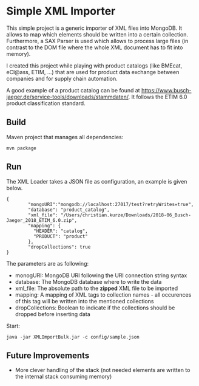 # Simple XML Importer

This simple project is a generic importer of XML files into MongoDB. It allows to map which elements should be written into a certain collection. Furthermore, a SAX Parser is used which allows to process large files (in contrast to the DOM file where the whole XML document has to fit into memory).

I created this project while playing with product catalogs (like BMEcat, eCl@ass, ETIM, ...) that are used for product data exchange between companies and for supply chain automation.

A good example of a product catalog can be found at https://www.busch-jaeger.de/service-tools/downloads/stammdaten/. It follows the ETIM 6.0 product classification standard.

## Build

Maven project that manages all dependencies:

```
mvn package
```

## Run

The XML Loader takes a JSON file as configuration, an example is given below.

```
{
        "mongoURI":"mongodb://localhost:27017/test?retryWrites=true",
        "database": "product_catalog",
        "xml_file": "/Users/christian.kurze/Downloads/2018-06_Busch-Jaeger_2018_ETIM_6.0.zip",
        "mapping": {
          "HEADER": "catalog",
          "PRODUCT": "product"
        },
        "dropCollections": true
}
```

The parameters are as following:
- monogURI: MongoDB URI following the URI connection string syntax
- database: The MongoDB database where to write the data
- xml_file: The absolute path to the **zipped** XML file to be imported
- mapping: A mapping of XML tags to collection names - all occurences of this tag will be written into the mentioned collections
- dropCollections: Boolean to indicate if the collections should be dropped before inserting data

Start:

```
java -jar XMLImportBulk.jar -c config/sample.json
```

## Future Improvements
- More clever handling of the stack (not needed elements are written to the internal stack consuming memory)
 